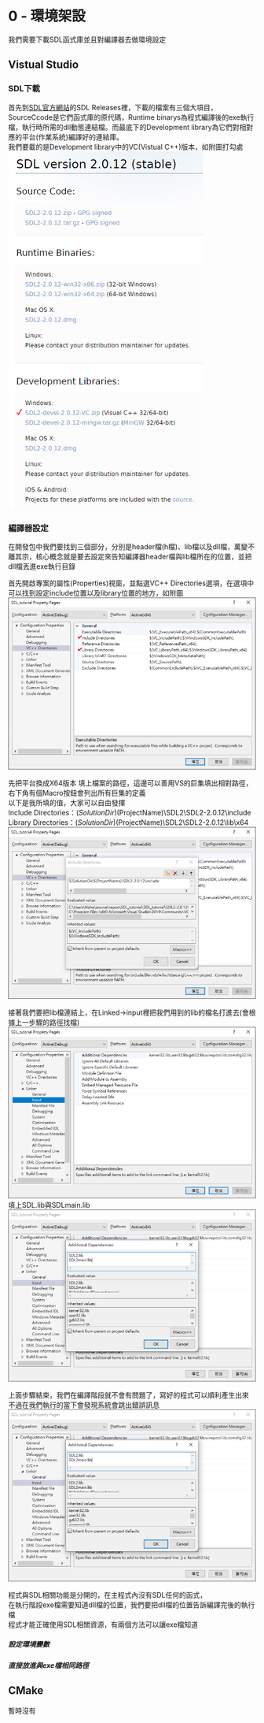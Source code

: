# 0 - 環境架設
我們需要下載SDL函式庫並且對編譯器去做環境設定

## Vistual Studio
### SDL下載
首先到[SDL官方網站](https://www.libsdl.org/download-2.0.php)的SDL Releases裡，下載的檔案有三個大項目，SourceCcode是它們函式庫的原代碼，Runtime binarys為程式編譯後的exe執行檔，執行時所需的dll動態連結檔。而最底下的Development library為它們對相對應的平台(作業系統)編譯好的連結庫。  
我們要載的是Development library中的VC(Vistual C++)版本，如附圖打勾處  
![GitHub](https://github.com/haha4ni/tututu/blob/main/p000-1.png?raw=true)  


### 編譯器設定
在開發包中我們要找到三個部分，分別是header檔(h檔)、lib檔以及dll檔，萬變不離其宗，核心概念就是要去設定來告知編譯器header檔與lib檔所在的位置，並把dll檔丟進exe執行目錄  

首先開啟專案的屬性(Properties)視窗，並點選VC++ Directories選項，在選項中可以找到設定include位置以及library位置的地方，如附圖  
![GitHub](https://github.com/haha4ni/tututu/blob/main/p000-2.png?raw=true)  

先把平台換成X64版本
填上檔案的路徑，這邊可以善用VS的巨集填出相對路徑，右下角有個Macro按鈕會列出所有巨集的定義  
以下是我所填的值，大家可以自由發揮  
Include Directories：$(SolutionDir)$(ProjectName)\SDL2\SDL2-2.0.12\include  
Library Directories：$(SolutionDir)$(ProjectName)\SDL2\SDL2-2.0.12\lib\x64  
![GitHub](https://github.com/haha4ni/tututu/blob/main/p000-3.png?raw=true)  


接著我們要把lib檔連結上，在Linked->input裡把我們用到的lib的檔名打進去(會根據上一步驟的路徑找檔)  
![GitHub](https://github.com/haha4ni/tututu/blob/main/p000-4.png?raw=true)  
填上SDL.lib與SDLmain.lib  
![GitHub](https://github.com/haha4ni/tututu/blob/main/p000-5.png?raw=true)  

上面步驟結束，我們在編譯階段就不會有問題了，寫好的程式可以順利產生出來  
不過在我們執行的當下會發現系統會跳出錯誤訊息  
![GitHub](https://github.com/haha4ni/tututu/blob/main/p000-5.png?raw=true)  

程式與SDL相關功能是分開的，在主程式內沒有SDL任何的函式，  
在執行階段exe檔需要知道dll檔的位置，我們要把dll檔的位置告訴編譯完後的執行檔  
程式才能正確使用SDL相關資源，有兩個方法可以讓exe檔知道  
##### 設定環境變數
##### 直接放進與exe檔相同路徑

## CMake
暫時沒有
